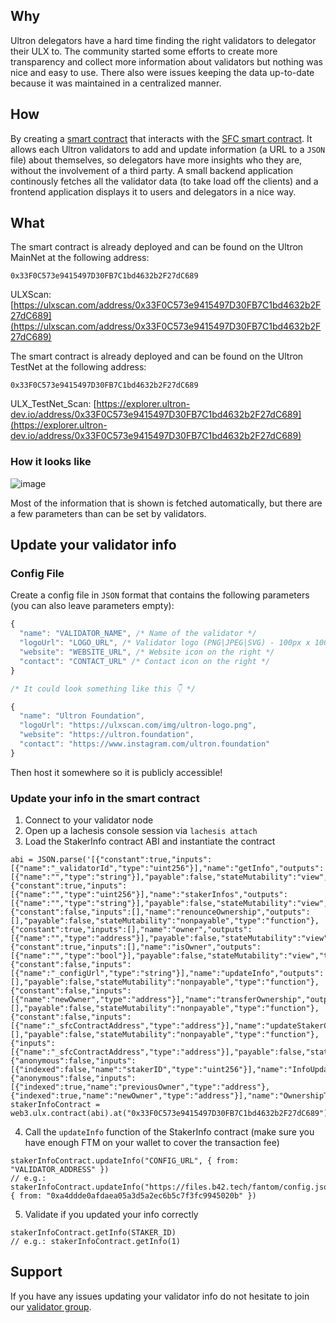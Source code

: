 ## Why

Ultron delegators have a hard time finding the right validators to delegator their ULX to. The community started some efforts to create more transparency and collect more information about validators but nothing was nice and easy to use. There also were issues keeping the data up-to-date because it was maintained in a centralized manner.

## How

By creating a [smart contract](https://github.com/UltronFoundationDev/ultron-staker-info/blob/master/smart-contract/contracts/StakerInfo.sol) that interacts with the [SFC smart contract](https://github.com/UltronFoundationDev/nodes-deploy-automation-docker/blob/v3/opera-sfc/contracts/sfc/SFC.sol). It allows each Ultron validators to add and update information (a URL to a `JSON` file) about themselves, so delegators have more insights who they are, without the involvement of a third party.
A small backend application continously fetches all the validator data (to take load off the clients) and a frontend application displays it to users and delegators in a nice way.

## What

The smart contract is already deployed and can be found on the Ultron MainNet at the following address:

```solidity
0x33F0C573e9415497D30FB7C1bd4632b2F27dC689
```

ULXScan: [https://ulxscan.com/address/0x33F0C573e9415497D30FB7C1bd4632b2F27dC689](https://ulxscan.com/address/0x33F0C573e9415497D30FB7C1bd4632b2F27dC689)

The smart contract is already deployed and can be found on the Ultron TestNet at the following address:

```solidity
0x33F0C573e9415497D30FB7C1bd4632b2F27dC689
```

ULX_TestNet_Scan: [https://explorer.ultron-dev.io/address/0x33F0C573e9415497D30FB7C1bd4632b2F27dC689](https://explorer.ultron-dev.io/address/0x33F0C573e9415497D30FB7C1bd4632b2F27dC689)

### How it looks like

![image](https://user-images.githubusercontent.com/6087393/72662226-f7be6c00-39e4-11ea-9a84-3aab9699d695.png)

Most of the information that is shown is fetched automatically, but there are a few parameters than can be set by validators.

## Update your validator info

### Config File

Create a config file in `JSON` format that contains the following parameters (you can also leave parameters empty):

```js
{
  "name": "VALIDATOR_NAME", /* Name of the validator */
  "logoUrl": "LOGO_URL", /* Validator logo (PNG|JPEG|SVG) - 100px x 100px is enough */
  "website": "WEBSITE_URL", /* Website icon on the right */
  "contact": "CONTACT_URL" /* Contact icon on the right */
}

/* It could look something like this 👇 */

{
  "name": "Ultron Foundation",
  "logoUrl": "https://ulxscan.com/img/ultron-logo.png",
  "website": "https://ultron.foundation",
  "contact": "https://www.instagram.com/ultron.foundation"
}
```

Then host it somewhere so it is publicly accessible!

### Update your info in the smart contract

1. Connect to your validator node
2. Open up a lachesis console session via `lachesis attach`
3. Load the StakerInfo contract ABI and instantiate the contract

```solidity
abi = JSON.parse('[{"constant":true,"inputs":[{"name":"_validatorId","type":"uint256"}],"name":"getInfo","outputs":[{"name":"","type":"string"}],"payable":false,"stateMutability":"view","type":"function"},{"constant":true,"inputs":[{"name":"","type":"uint256"}],"name":"stakerInfos","outputs":[{"name":"","type":"string"}],"payable":false,"stateMutability":"view","type":"function"},{"constant":false,"inputs":[],"name":"renounceOwnership","outputs":[],"payable":false,"stateMutability":"nonpayable","type":"function"},{"constant":true,"inputs":[],"name":"owner","outputs":[{"name":"","type":"address"}],"payable":false,"stateMutability":"view","type":"function"},{"constant":true,"inputs":[],"name":"isOwner","outputs":[{"name":"","type":"bool"}],"payable":false,"stateMutability":"view","type":"function"},{"constant":false,"inputs":[{"name":"_configUrl","type":"string"}],"name":"updateInfo","outputs":[],"payable":false,"stateMutability":"nonpayable","type":"function"},{"constant":false,"inputs":[{"name":"newOwner","type":"address"}],"name":"transferOwnership","outputs":[],"payable":false,"stateMutability":"nonpayable","type":"function"},{"constant":false,"inputs":[{"name":"_sfcContractAddress","type":"address"}],"name":"updateStakerContractAddress","outputs":[],"payable":false,"stateMutability":"nonpayable","type":"function"},{"inputs":[{"name":"_sfcContractAddress","type":"address"}],"payable":false,"stateMutability":"nonpayable","type":"constructor"},{"anonymous":false,"inputs":[{"indexed":false,"name":"stakerID","type":"uint256"}],"name":"InfoUpdated","type":"event"},{"anonymous":false,"inputs":[{"indexed":true,"name":"previousOwner","type":"address"},{"indexed":true,"name":"newOwner","type":"address"}],"name":"OwnershipTransferred","type":"event"}]')
stakerInfoContract = web3.ulx.contract(abi).at("0x33F0C573e9415497D30FB7C1bd4632b2F27dC689")
```

4. Call the `updateInfo` function of the StakerInfo contract (make sure you have enough FTM on your wallet to cover the transaction fee)

```solidity
stakerInfoContract.updateInfo("CONFIG_URL", { from: "VALIDATOR_ADDRESS" })
// e.g.: stakerInfoContract.updateInfo("https://files.b42.tech/fantom/config.json", { from: "0xa4ddde0afdaea05a3d5a2ec6b5c7f3fc9945020b" })
```

5. Validate if you updated your info correctly

```solidity
stakerInfoContract.getInfo(STAKER_ID)
// e.g.: stakerInfoContract.getInfo(1)
```

## Support

If you have any issues updating your validator info do not hesitate to join our [validator group](https://t.me/block42_fantom).
